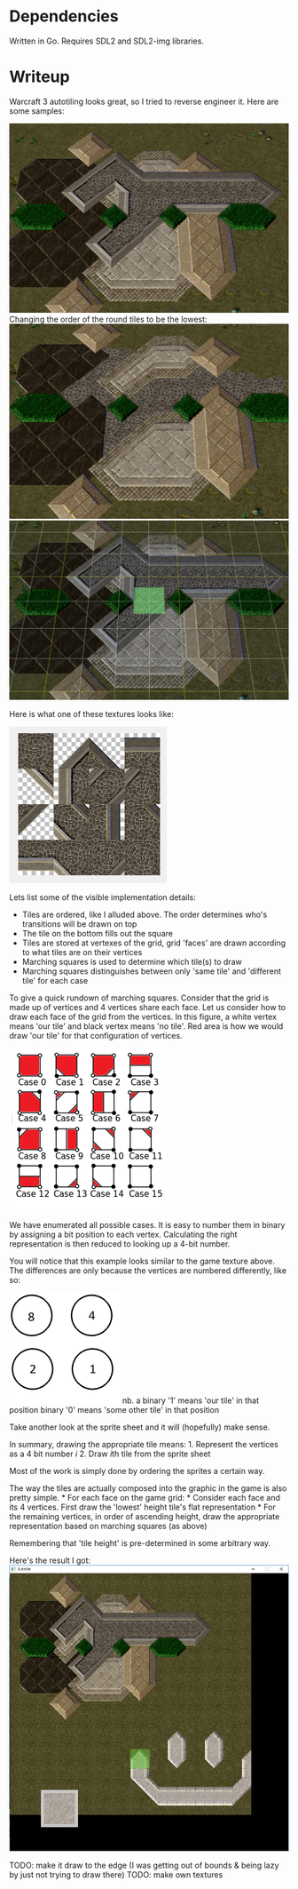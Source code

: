 # Dependencies
Written in Go. Requires SDL2 and SDL2-img libraries.

# Writeup
Warcraft 3 autotiling looks great, so I tried to reverse engineer it. Here are some samples:

![sample1](sample.png)
Changing the order of the round tiles to be the lowest:
![sample2](sampleOrder.png)
![sample3](sampleGrid.png)

Here is what one of these textures looks like:

![round tiles](roundtiles.png)

Lets list some of the visible implementation details:
* Tiles are ordered, like I alluded above. The order determines who's transitions will be drawn on top
* The tile on the bottom fills out the square
* Tiles are stored at vertexes of the grid, grid 'faces' are drawn according to what tiles are on their vertices
* Marching squares is used to determine which tile(s) to draw
* Marching squares distinguishes between only 'same tile' and 'different tile' for each case

To give a quick rundown of marching squares. Consider that the grid is made up of vertices and 4 vertices share each face. Let us consider how to draw each face of the grid from the vertices.
In this figure, a white vertex means 'our tile' and black vertex means 'no tile'. Red area is how we would draw 'our tile' for that configuration of vertices.

![marching squares](marchExample.png)

We have enumerated all possible cases. It is easy to number them in binary by assigning a bit position to each vertex. Calculating the right representation is then reduced to looking up a 4-bit number.

You will notice that this example looks similar to the game texture above. The differences are only because the vertices are numbered differently, like so:

![numbering](wc3Numbering.png)
nb. a binary '1' means 'our tile' in that position
binary '0' means 'some other tile' in that position

Take another look at the sprite sheet and it will (hopefully) make sense.

In summary, drawing the appropriate tile means:
    1. Represent the vertices as a 4 bit number *i*
    2. Draw *i*th tile from the sprite sheet

Most of the work is simply done by ordering the sprites a certain way.

The way the tiles are actually composed into the graphic in the game is also pretty simple.
    * For each face on the game grid:
        * Consider each face and its 4 vertices. First draw the 'lowest' height tile's flat representation
        * For the remaining vertices, in order of ascending height, draw the appropriate representation based on marching squares (as above)

Remembering that 'tile height' is pre-determined in some arbitrary way.

Here's the result I got:
![result](result.png)

TODO: make it draw to the edge (I was getting out of bounds & being lazy by just not trying to draw there)
TODO: make own textures